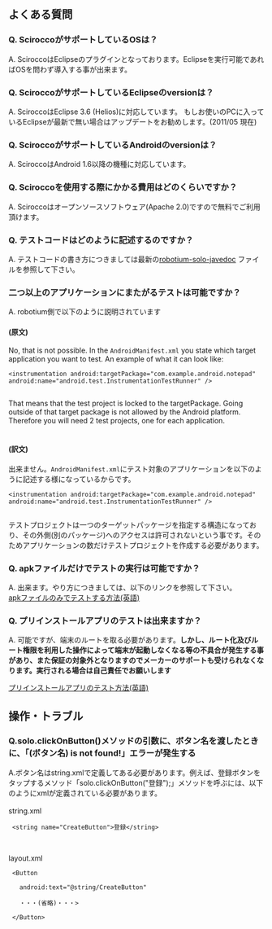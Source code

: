 ## よくある質問 ##
### Q. SciroccoがサポートしているOSは？ ###
A. SciroccoはEclipseのプラグインとなっております。Eclipseを実行可能であればOSを問わず導入する事が出来ます。

### Q. SciroccoがサポートしているEclipseのversionは？ ###
A. SciroccoはEclipse 3.6 (Helios)に対応しています。 もしお使いのPCに入っているEclipseが最新で無い場合はアップデートをお勧めします。(2011/05 現在)

### Q. SciroccoがサポートしているAndroidのversionは？ ###
A. SciroccoはAndroid 1.6以降の機種に対応しています。

### Q. Sciroccoを使用する際にかかる費用はどのくらいですか？ ###
A. Sciroccoはオープンソースソフトウェア(Apache 2.0)ですので無料でご利用頂けます。

### Q. テストコードはどのように記述するのですか？ ###
A. テストコードの書き方につきましては最新の[robotium-solo-javedoc](http://code.google.com/p/robotium/downloads/list) ファイルを参照して下さい。

### 二つ以上のアプリケーションにまたがるテストは可能ですか？ ###
A. robotium側で以下のように説明されています<br>
<h4>(原文)</h4>
No, that is not possible. In the <code>AndroidManifest.xml</code> you state which target application you want to test. An example of what it can look like: <br>
<pre><code>&lt;instrumentation android:targetPackage="com.example.android.notepad" android:name="android.test.InstrumentationTestRunner" /&gt;<br>
</code></pre>
That means that the test project is locked to the targetPackage. Going outside of that target package is not allowed by the Android platform. Therefore you will need 2 test projects, one for each application. <br>
<br>
<h4>(訳文)</h4>
出来ません。<code>AndroidManifest.xml</code>にテスト対象のアプリケーションを以下のように記述する様になっているからです。 <br>
<pre><code>&lt;instrumentation android:targetPackage="com.example.android.notepad" android:name="android.test.InstrumentationTestRunner" /&gt;<br>
</code></pre>
テストプロジェクトは一つのターゲットパッケージを指定する構造になっており、その外側(別のパッケージ)へのアクセスは許可されないという事です。そのためアプリケーションの数だけテストプロジェクトを作成する必要があります。 <br>

<h3>Q. apkファイルだけでテストの実行は可能ですか？</h3>
A. 出来ます。やり方につきましては、以下のリンクを参照して下さい。<br>
<a href='http://code.google.com/p/robotium/wiki/RobotiumForAPKFiles'>apkファイルのみでテストする方法(英語)</a>

<h3>Q. プリインストールアプリのテストは出来ますか？</h3>
A. 可能ですが、端末のルートを取る必要があります。<b>しかし、ルート化及びルート権限を利用した操作によって端末が起動しなくなる等の不具合が発生する事があり、また保証の対象外となりますのでメーカーのサポートも受けられなくなります。実行される場合は自己責任でお願いします</b>

<a href='http://code.google.com/p/robotium/wiki/RobotiumForPreInstalledApps'>プリインストールアプリのテスト方法(英語)</a>

<h2>操作・トラブル</h2>
<h3>Q.solo.clickOnButton()メソッドの引数に、ボタン名を渡したときに、「(ボタン名) is not found!」エラーが発生する</h3>
A.ボタン名はstring.xmlで定義してある必要があります。例えば、登録ボタンをタップするメソッド「solo.clickOnButton("登録");」メソッドを呼ぶには、以下のようにxmlが定義されている必要があります。<br>
<br>
string.xml<br>
<pre><code> &lt;string name="CreateButton"&gt;登録&lt;/string&gt;<br>
</code></pre>
<br>
layout.xml<br>
<pre><code> &lt;Button<br>
   android:text="@string/CreateButton"<br>
   ・・・(省略)・・・&gt;<br>
 &lt;/Button&gt;<br>
</code></pre>
